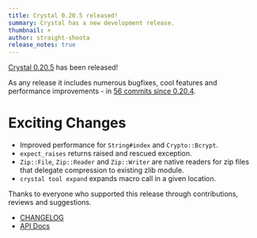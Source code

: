 ```yaml
---
title: Crystal 0.20.5 released!
summary: Crystal has a new development release.
thumbnail: +
author: straight-shoota
release_notes: true
---
```


[Crystal 0.20.5](https://github.com/crystal-lang/crystal/releases/tag/0.20.5) has been released!

As any release it includes numerous bugfixes, cool features and performance improvements - in [56 commits since 0.20.4](https://github.com/crystal-lang/crystal/compare/0.20.4...0.20.5).

# Exciting Changes

* Improved performance for `String#index` and `Crypto::Bcrypt`.
* `expect_raises` returns raised and rescued exception.
* `Zip::File`, `Zip::Reader` and `Zip::Writer` are native readers for zip files that delegate compression to existing zlib module.
* `crystal tool expand` expands macro call in a given location.

Thanks to everyone who supported this release through contributions, reviews and suggestions.

* [CHANGELOG](https://github.com/crystal-lang/crystal/releases/tag/0.20.5)
* [API Docs](https://crystal-lang.org/api/0.20.5)
